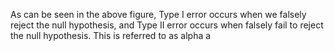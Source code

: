 As can be seen in the above figure, Type I error occurs when we falsely reject the null hypothesis, and Type II error occurs when falsely fail to reject the null hypothesis. This is referred to as alpha a